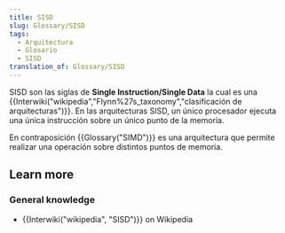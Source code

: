 ```yaml
---
title: SISD
slug: Glossary/SISD
tags:
  - Arquitectura
  - Glosario
  - SISD
translation_of: Glossary/SISD
---
```

SISD son las siglas de **Single Instruction/Single Data** la cual es una {{Interwiki("wikipedia","Flynn%27s_taxonomy","clasificación de arquitecturas")}}. En las arquitecturas SISD, un único procesador ejecuta una única instrucción sobre un único punto de la memoria.

En contraposición {{Glossary("SIMD")}} es una arquitectura que permite realizar una operación sobre distintos puntos de memoria.

## Learn more

### General knowledge

- {{Interwiki("wikipedia", "SISD")}} on Wikipedia
